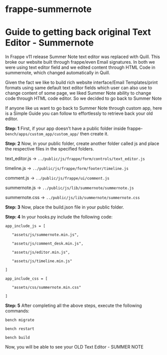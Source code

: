 
# frappe-summernote

# Guide to getting back original Text Editor - Summernote

In Frappe v11 release Summer Note text editor was replaced with Quill. This broke our website built through frappe/even Email signatures. In both we were using text editor field and we edited content through HTML Code in summernote, which changed automatically in Quill.

Given the fact we like to build rich website interface/Email Templates/print formats using same default text editor fields which user can also use to change content of some page, we liked Summer Note ability to change code through HTML code editor. So we decided to go back to Summer Note

If anyone like us want to go back to Summer Note through custom app, here is a Simple Guide you can follow to effortlessly to retrieve back your old editor.

**Step: 1**
First, if your app doesn’t have a public folder inside frappe-`bench/apps/custom_app/custom_app/` then create it.

**Step: 2**
Now, in your public folder, create another folder called js and place the respective files in the specified folders.

text_editor.js -> `../public/js/frappe/form/controls/text_editor.js	`

timeline.js -> `../public/js/frappe/form/footer/timeline.js`	

comment.js -> `../public/js/frappe/ui/comment.js	`

summernote.js -> `../public/js/lib/summernote/summernote.js	`

summernote.css -> `../public/js/lib/summernote/summernote.css`

**Step: 3**
Now, place the build.json file in your public folder.

**Step: 4**
In your hooks.py include the following code:

`app_include_js = [`

`	"assets/js/summernote.min.js",`

`	"assets/js/comment_desk.min.js",`

`	"assets/js/editor.min.js",`

`	"assets/js/timeline.min.js"`

`]`

`app_include_css = [`

`	"assets/css/summernote.min.css"`

`]`

**Step: 5**
After completing all the above steps, execute the following commands:

`bench migrate` 

`bench restart` 

`bench build`


Now, you will be able to see your OLD Text Editor - SUMMER NOTE
